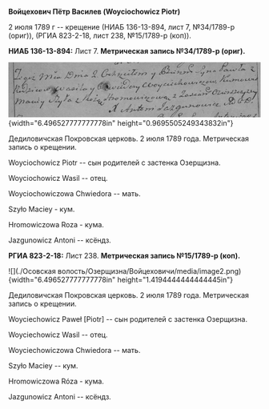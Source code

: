 **Войцехович Пётр Василев (Woyciochowicz Piotr)**

2 июля 1789 г -- крещение (НИАБ 136-13-894, лист 7, №34/1789-р (ориг)),
(РГИА 823-2-18, лист 238, №15/1789-р (коп)).

**НИАБ 136-13-894:** Лист 7. **Метрическая запись №34/1789-р (ориг).**

![](./media/9fb1cacb0f4fa8f0380a515c1cc78b6455fe8b44.png){width="6.496527777777778in"
height="0.9695505249343832in"}

Дедиловичская Покровская церковь. 2 июля 1789 года. Метрическая запись о
крещении.

Woyciochowicz Piotr -- сын родителей с застенка Озерщизна.

Woyciochowicz Wasil -- отец.

Woyciochowiczowa Chwiedora -- мать.

Szyło Maciey - кум.

Hromowiczowa Roza - кума.

Jazgunowicz Antoni -- ксёндз.

**РГИА 823-2-18:** Лист 238. **Метрическая запись №15/1789-р (коп).**

![](./Осовская волость/Озерщизна/Войцеховичи/media/image2.png){width="6.496527777777778in"
height="1.4194444444444445in"}

Дедиловичская Покровская церковь. 2 июля 1789 года. Метрическая запись о
крещении.

Woyciechowicz Paweł \[Piotr\] -- сын родителей с застенка Озерщизна.

Woyciechowicz Wasil -- отец.

Woyciechowiczowa Chwiedora -- мать.

Szyło Maciey -- кум.

Hromowiczowa Róza - кума.

Jazgunowicz Antoni -- ксёндз.
